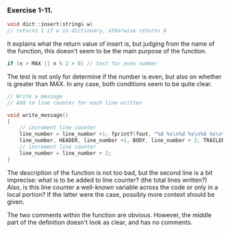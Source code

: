 ### Exercise 1-11.

```cpp
void dict::insert(string& w)
// returns 1 if w in dictionary, otherwise returns 0
```
It explains what the return value of insert is, but judging from the name of the function, this doesn't seem to be the main purpose of the function.


```cpp
if (n > MAX || n % 2 > 0) // test for even number
```
The test is not only for determine if the number is even, but also on whether is
greater than MAX. In any case, both conditions seem to be quite clear.



```cpp
// Write a message
// Add to line counter for each line written

void write_message()
{
	// increment line counter
	line_number = line_number +1; fprintf(fout, "%d %s\n%d %s\n%d %s\n",
	line_number, HEADER, line_number +1, BODY, line_number + 2, TRAILER);
	// increment line counter
	line_number = line_number + 2;
}
```
The description of the function is not too bad, but the second line is a bit imprecise: what is to be added to line counter? (the total lines written?) Also, is this line counter a well-known variable across the code or only in a local portion? If the latter were the case, possibly more context should be given.

The two comments within the function are obvious. However, the middle part of the
definition doesn't look as clear, and has no comments.
